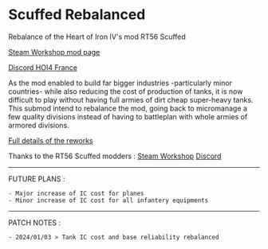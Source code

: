 # Scuffed Rebalanced

Rebalance of the Heart of Iron IV's mod RT56 Scuffed

[Steam Workshop mod page](https://steamcommunity.com/sharedfiles/filedetails/?id=3129657849)

[Discord HOI4 France](https://discord.gg/a6W2Uedc8R)


As the mod enabled to build far bigger industries -particularly minor countries- while also reducing the cost of production of tanks, it is now difficult to play without having full armies of dirt cheap super-heavy tanks.
This submod intend to rebalance the mod, going back to micromanage a few quality divisions instead of having to battleplan with whole armies of armored divisions.

[Full details of the reworks](https://docs.google.com/spreadsheets/d/130QgY6n4A_j0FoNEM0m5RXxWgb-O5okCGZvxQSzfZRM/)


Thanks to the RT56 Scuffed modders : [Steam Workshop](https://steamcommunity.com/sharedfiles/filedetails/?id=2791104354) [Discord](https://discord.gg/TCQ82vtsfW)

__________________________________________________________________

FUTURE PLANS :

    - Major increase of IC cost for planes
    - Minor increase of IC cost for all infantery equipments

__________________________________________________________________

PATCH NOTES :

    - 2024/01/03 > Tank IC cost and base reliability rebalanced
